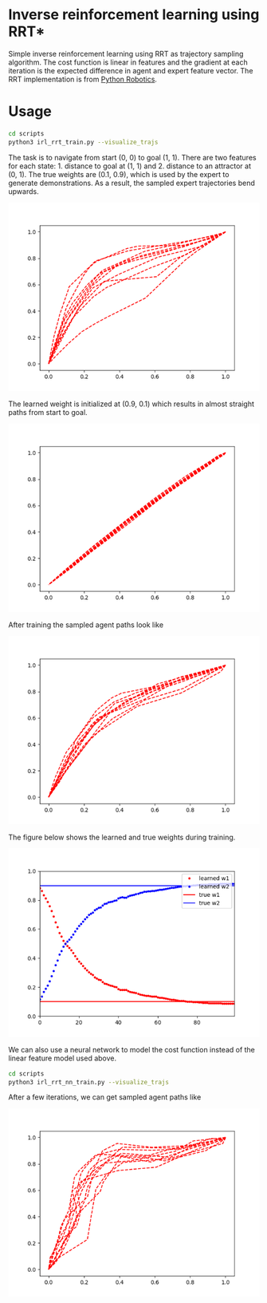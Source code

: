 # Inverse reinforcement learning using RRT*
Simple inverse reinforcement learning using RRT as trajectory sampling algorithm. The cost function is linear in features and the gradient at each iteration is the expected difference in agent and expert feature vector. The RRT implementation is from [Python Robotics](https://github.com/AtsushiSakai/PythonRobotics).

# Usage
```bash
cd scripts
python3 irl_rrt_train.py --visualize_trajs
```

The task is to navigate from start (0, 0) to goal (1, 1). There are two features for each state: 1. distance to goal at (1, 1) and 2. distance to an attractor at (0, 1). The true weights are (0.1, 0.9), which is used by the expert to generate demonstrations. As a result, the sampled expert trajectories bend upwards. 

![](./imgs/expert_trajs.png)

The learned weight is initialized at (0.9, 0.1) which results in almost straight paths from start to goal. 

![](./imgs/agent_trajs_iter0.png)

After training the sampled agent paths look like

![](./imgs/agent_trajs_iter90.png)

The figure below shows the learned and true weights during training. 

![](./imgs/weights.png)

We can also use a neural network to model the cost function instead of the linear feature model used above. 
```bash
cd scripts
python3 irl_rrt_nn_train.py --visualize_trajs
```

After a few iterations, we can get sampled agent paths like

![](./imgs/nn_agent_trajs_iter4.png)

